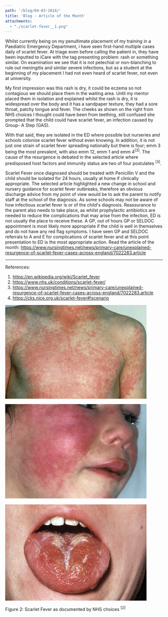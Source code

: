 ```yaml
---
path: '/blog/04-03-2018/'
title: 'Blog - Article of the Month'
attachments:
  - "./scarlet-fever__1.png"
---
```

<div class="blog__full-article">

<div class="blog__full-article-left">

Whilst currently being on my penultimate placement of my training in a Paediatric Emergency Department, i have seen first-hand multiple cases daily of scarlet fever. At triage even before calling the patient in, they have been inputted to iCare with the tag presenting problem: rash or something similar. On examination we see that it is not petechial or non-blanching to rule out meningitis and similar severe infections, but as a student at the beginning of my placement I had not even heard of scarlet fever, not even at university.

My first impression was this rash is dry, it could be eczema so not contagious we should place them in the waiting area. Until my mentor placed them in isolation and explained whilst the rash is dry, it is widespread over the body and it has a sandpaper texture, they had a sore throat, patchy tongue and fever. The cheeks as shown on the right from NHS choices I thought could have been from teething, still confused she prompted that the child could have scarlet fever, an infection caused by Group- A Step (GAS).

With that said, they are isolated in the ED where possible but nurseries and schools colonise scarlet fever without even knowing. In addition, it is not just one strain of scarlet fever spreading nationally but there is four; emm 3 being the most prevalent, with also emm 12, emm 1 and emm 4<sup>[3]</sup>. The cause of the resurgence is debated in the selected article where predisposed host factors and immunity status are two of four postulates <sup>[3]</sup>.

Scarlet Fever once diagnosed should be treated with Penicillin V and the child should be isolated for 24 hours, usually at home if clinically appropriate. The selected article highlighted a new change in school and nursery guidance for scarlet fever outbreaks, therefore an obvious discharge advice from my point of view would be to ask the parent to notify staff at the school of the diagnosis. As some schools may not be aware of how infectious scarlet fever is or of the child's diagnosis.
Reassurance to the parent also needs to take place, as whilst prophylactic antibiotics are needed to reduce the complications that may arise from the infection, ED is not usually the place to receive these. A GP, out of hours GP or SELDOC appointment is most likely more appropriate if the child is well in themselves and do not have any red flag symptoms. I have seen GP and SELDOC referrals to A and E for complications of scarlet fever and at this point presentation to ED is the most appropriate action.
Read the article of the month: https://www.nursingtimes.net/news/primary-care/unexplained-resurgence-of-scarlet-fever-cases-across-england/7022283.article

---

References:

1. https://en.wikipedia.org/wiki/Scarlet_fever
2. https://www.nhs.uk/conditions/scarlet-fever/
3. https://www.nursingtimes.net/news/primary-care/unexplained-resurgence-of-scarlet-fever-cases-across-england/7022283.article
4. https://cks.nice.org.uk/scarlet-fever#!scenario


</div>

<div class="blog__full-article-right">

<picture>

  ![Children's Chest with Scarlet Fever Rash](./scarlet-fever__2.png "Children's Chest with Scarlet Fever Rash")

  ![Children's Face with Red Cheeks, a symptom of Scarlet Fever](./scarlet-fever__3.png "Children's Face with Red Cheeks, a symptom of Scarlet Fever")

  ![White Areas on the Tongue of a Child, a symptom of Scarlet Fever](./scarlet-fever__4.png "White Areas on the Tongue of a Child, a symptom of Scarlet Fever")

  <span class="blog__full-article-image-caption">
    Figure 2: Scarlet Fever as documented by NHS choices <sup>[2]</sup>
  </span>

</picture>


</div>

</div>